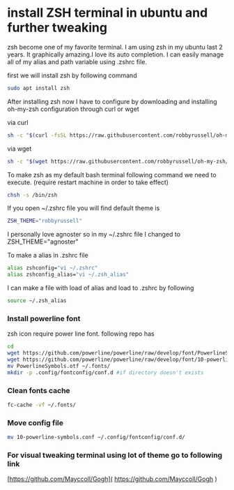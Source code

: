# install ZSH terminal in ubuntu and further tweaking 
zsh become one of my favorite terminal. I am using zsh in my ubuntu last 2 years. It graphically amazing.I love its auto completion. I can easily manage all of my alias and path variable using .zshrc file.    

first we will install zsh by following command
~~~bash
sudo apt install zsh
~~~
After installing zsh now I have to configure by downloading and installing oh-my-zsh configuration through curl or wget    

via curl
~~~bash
sh -c "$(curl -fsSL https://raw.githubusercontent.com/robbyrussell/oh-my-zsh/master/tools/install.sh)"
~~~
via wget
~~~bash
sh -c "$(wget https://raw.githubusercontent.com/robbyrussell/oh-my-zsh/master/tools/install.sh -O -)"
~~~

To make zsh as my default bash terminal following command we need to execute. (require restart machine in order to take effect)
~~~bash
chsh -s /bin/zsh
~~~


If you open ~/.zshrc file you will find default theme is
~~~bash
ZSH_THEME="robbyrussell"
~~~
I personally love agnoster so in my ~/.zshrc file I changed to ZSH_THEME="agnoster"

To make a alias in .zshrc file 
~~~bash
alias zshconfig="vi ~/.zshrc" 
alias zshconfig_alias="vi ~/.zsh_alias" 
~~~

I can make a file with load of alias and load to .zshrc by following
~~~bash
source ~/.zsh_alias 
~~~

### Install powerline font
zsh icon require power line font. following repo has 
```bash
cd
wget https://github.com/powerline/powerline/raw/develop/font/PowerlineSymbols.otf
wget https://github.com/powerline/powerline/raw/develop/font/10-powerline-symbols.conf
mv PowerlineSymbols.otf ~/.fonts/
mkdir -p .config/fontconfig/conf.d #if directory doesn't exists
```

### Clean fonts cache
```bash
fc-cache -vf ~/.fonts/
```

### Move config file
```bash
mv 10-powerline-symbols.conf ~/.config/fontconfig/conf.d/
```

### For visual tweaking terminal using lot of theme go to following link 
[https://github.com/Mayccoll/Gogh]( https://github.com/Mayccoll/Gogh )


















